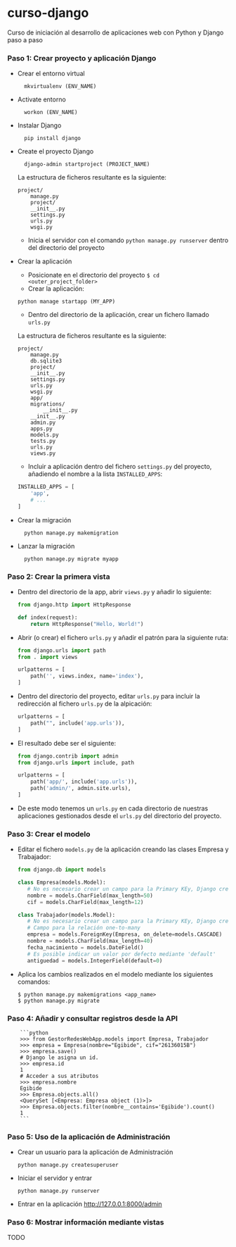 # curso-django
Curso de iniciación al desarrollo de aplicaciones web con Python y Django paso a paso

### Paso 1: Crear proyecto y aplicación Django

- Crear el entorno virtual

        mkvirtualenv (ENV_NAME)

* Activate entorno

		workon (ENV_NAME)

* Instalar Django

		pip install django

* Create el proyecto Django

		django-admin startproject (PROJECT_NAME)
		

	La estructura de ficheros resultante es la siguiente:
	```
	project/
	    manage.py
	    project/
		__init__.py
		settings.py
		urls.py
		wsgi.py
	```
	- Inicia el servidor con el comando `python manage.py runserver` dentro del directorio del proyecto

* Crear la aplicación
		
		
	- Posicionate en el directorio del proyecto  `$ cd <outer_project_folder>`
	- Crear la aplicación:
	
	`python manage startapp (MY_APP)`
	
	- Dentro del directorio de la aplicación, crear un fichero llamado `urls.py`

	La estructura de ficheros resultante es la siguiente:
	```
	project/
	    manage.py
	    db.sqlite3
	    project/
		__init__.py
		settings.py
		urls.py
		wsgi.py
	    app/
		migrations/
		    __init__.py
		__init__.py
		admin.py
		apps.py
		models.py
		tests.py
		urls.py
		views.py
	```
	- Incluir a aplicación dentro del fichero `settings.py` del proyecto, añadiendo el nombre a la lista `INSTALLED_APPS`:
  
	```python
	INSTALLED_APPS = [
		'app',
		# ...
	]
	```
		
* Crear la migración

		python manage.py makemigration
		
* Lanzar la migración	

		python manage.py migrate myapp
		
### Paso 2: Crear la primera vista

- Dentro del directorio de la app, abrir `views.py` y añadir lo siguiente:
	```python
	from django.http import HttpResponse

	def index(request):
	    return HttpResponse("Hello, World!")
	```
- Abrir (o crear) el fichero  `urls.py` y añadir el patrón para la siguiente ruta:
	```python
	from django.urls import path
	from . import views

	urlpatterns = [
	    path('', views.index, name='index'),
	]
	```
- Dentro del directorio del proyecto, editar `urls.py` para incluir la redirección al fichero  `urls.py` de la alpicación:

	```python
	urlpatterns = [
	    path("", include('app.urls')),
	]
	```

- El resultado debe ser el siguiente:

	```python
	from django.contrib import admin
	from django.urls import include, path

	urlpatterns = [
	    path('app/', include('app.urls')),
	    path('admin/', admin.site.urls),
	]
	```

- De este modo tenemos un `urls.py` en cada directorio de nuestras aplicaciones gestionados desde el `urls.py` del directorio del proyecto.

### Paso 3: Crear el modelo 

- Editar el fichero `models.py` de la aplicación creando las clases Empresa y Trabajador:
	```python
	from django.db import models

	class Empresa(models.Model):
	   # No es necesario crear un campo para la Primary KEy, Django creará automáticamente un IntegerField.
	   nombre = models.CharField(max_length=50)
	   cif = models.CharField(max_length=12)

	class Trabajador(models.Model):
	   # No es necesario crear un campo para la Primary KEy, Django creará automáticamente un IntegerField.
	   # Campo para la relación one-to-many
	   empresa = models.ForeignKey(Empresa, on_delete=models.CASCADE)
	   nombre = models.CharField(max_length=40)
	   fecha_nacimiento = models.DateField()
	   # Es posible indicar un valor por defecto mediante 'default'
	   antiguedad = models.IntegerField(default=0)
	```

- Aplica los cambios realizados en el modelo mediante los siguientes comandos:
	```
	$ python manage.py makemigrations <app_name>
	$ python manage.py migrate
	```

### Paso 4: Añadir y consultar registros desde la API

		```python
		>>> from GestorRedesWebApp.models import Empresa, Trabajador
		>>> empresa = Empresa(nombre="Egibide", cif="26136015B")
		>>> empresa.save()
		# Django le asigna un id.
		>>> empresa.id
		1
		# Acceder a sus atributos
		>>> empresa.nombre
		Egibide
		>>> Empresa.objects.all()
		<QuerySet [<Empresa: Empresa object (1)>]>
		>>> Empresa.objects.filter(nombre__contains='Egibide').count()
		1
		```

### Paso 5: Uso de la aplicación de Administración

- Crear un usuario para la aplicación de Administración 

	```
	python manage.py createsuperuser
	```

- Iniciar el servidor y entrar

	```
	python manage.py runserver
	```

- Entrar en la aplicación http://127.0.0.1:8000/admin 

### Paso 6: Mostrar información mediante vistas

TODO


